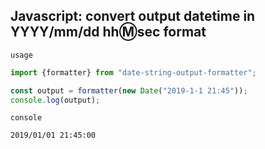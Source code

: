## Javascript: convert output datetime in YYYY/mm/dd hh:m:sec format

`usage`

```js
import {formatter} from "date-string-output-formatter";

const output = formatter(new Date("2019-1-1 21:45"));
console.log(output);

```

`console`
```
2019/01/01 21:45:00
```
